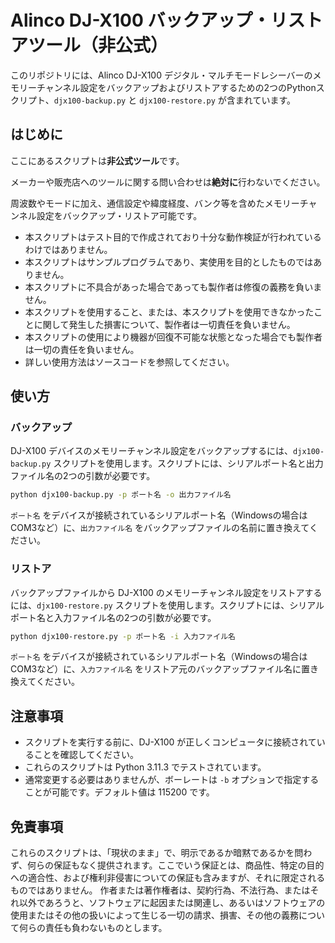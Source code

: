 # Alinco DJ-X100 バックアップ・リストアツール（非公式）

このリポジトリには、Alinco DJ-X100 デジタル・マルチモードレシーバーのメモリーチャンネル設定をバックアップおよびリストアするための2つのPythonスクリプト、`djx100-backup.py` と `djx100-restore.py` が含まれています。

## はじめに
ここにあるスクリプトは**非公式ツール**です。

メーカーや販売店へのツールに関する問い合わせは**絶対に**行わないでください。

周波数やモードに加え、通信設定や緯度経度、バンク等を含めたメモリーチャンネル設定をバックアップ・リストア可能です。

- 本スクリプトはテスト目的で作成されており十分な動作検証が行われているわけではありません。
- 本スクリプトはサンプルプログラムであり、実使用を目的としたものではありません。
- 本スクリプトに不具合があった場合であっても製作者は修復の義務を負いません。
- 本スクリプトを使用すること、または、本スクリプトを使用できなかったことに関して発生した損害について、製作者は一切責任を負いません。
- 本スクリプトの使用により機器が回復不可能な状態となった場合でも製作者は一切の責任を負いません。
- 詳しい使用方法はソースコードを参照してください。

## 使い方

### バックアップ

DJ-X100 デバイスのメモリーチャンネル設定をバックアップするには、`djx100-backup.py` スクリプトを使用します。スクリプトには、シリアルポート名と出力ファイル名の2つの引数が必要です。

```bash
python djx100-backup.py -p ポート名 -o 出力ファイル名
```
`ポート名` をデバイスが接続されているシリアルポート名（Windowsの場合はCOM3など）に、`出力ファイル名` をバックアップファイルの名前に置き換えてください。

### リストア

バックアップファイルから DJ-X100 のメモリーチャンネル設定をリストアするには、`djx100-restore.py` スクリプトを使用します。スクリプトには、シリアルポート名と入力ファイル名の2つの引数が必要です。

```bash
python djx100-restore.py -p ポート名 -i 入力ファイル名
```

`ポート名` をデバイスが接続されているシリアルポート名（Windowsの場合はCOM3など）に、`入力ファイル名` をリストア元のバックアップファイル名に置き換えてください。

## 注意事項

- スクリプトを実行する前に、DJ-X100 が正しくコンピュータに接続されていることを確認してください。
- これらのスクリプトは Python 3.11.3 でテストされています。
- 通常変更する必要はありませんが、ボーレートは `-b` オプションで指定することが可能です。デフォルト値は 115200 です。

## 免責事項
これらのスクリプトは、「現状のまま」で、明示であるか暗黙であるかを問わず、何らの保証もなく提供されます。ここでいう保証とは、商品性、特定の目的への適合性、および権利非侵害についての保証も含みますが、それに限定されるものではありません。 作者または著作権者は、契約行為、不法行為、またはそれ以外であろうと、ソフトウェアに起因または関連し、あるいはソフトウェアの使用またはその他の扱いによって生じる一切の請求、損害、その他の義務について何らの責任も負わないものとします。